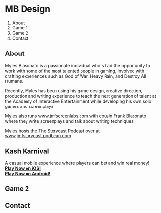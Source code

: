 # MB Design

1. About 
2. Game 1
3. Game 2
4. Contact

## About
Myles Blasonato is a passionate individual who's had the opportunity to work with some of the most talented people in gaming, involved with crafting experiences such as God of War, Heavy Rain, and Destroy All Humans.

Recently, Myles has been using his game design, creative direction, production and writing experience to teach the next generation of talent at the Academy of Interactive Entertainment while developing his own solo games and screenplays.

Myles also runs www.jmfscreenlabs.com with cousin Frank Blasonato where they write screenplays and talk about writing techniques.

Myles hosts the The Storycast Podcast over at www.jmfstorycast.podbean.com

## Kash Karnival
A casual mobile experience where players can bet and win real money!</br>
[**Play Now on iOS!**](http://ow.ly/r2hL304ZXPx)</br>
[**Play Now on Android!**](http://ow.ly/jLDT304ZXS7)

## Game 2


## Contact
